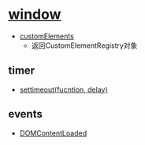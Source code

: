 # [window](https://developer.mozilla.org/zh-CN/docs/Web/API/Window)

- [customElements](https://developer.mozilla.org/zh-CN/docs/Web/API/Window/customElements) 
  - 返回CustomElementRegistry对象


## timer

- [settimeout(fucntion, delay)](https://developer.mozilla.org/zh-CN/docs/Web/API/Window/setTimeout)



## events

- [DOMContentLoaded](https://developer.mozilla.org/en-US/docs/Web/API/Window/DOMContentLoaded_event)